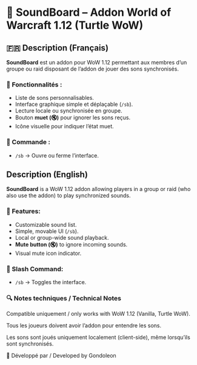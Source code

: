 # 🎵 SoundBoard – Addon World of Warcraft 1.12 (Turtle WoW)

## 🇫🇷 Description (Français)

**SoundBoard** est un addon pour WoW 1.12 permettant aux membres d’un groupe ou raid disposant de l’addon de jouer des sons synchronisés.

### 🔧 Fonctionnalités :

- Liste de sons personnalisables.
- Interface graphique simple et déplaçable (`/sb`).
- Lecture locale ou synchronisée en groupe.
- Bouton **muet (🔇)** pour ignorer les sons reçus.
- Icône visuelle pour indiquer l’état muet.


### 💬 Commande :

- `/sb`     → Ouvre ou ferme l’interface.


## Description (English)

**SoundBoard** is a WoW 1.12 addon allowing players in a group or raid (who also use the addon) to play synchronized sounds.

### 🔧 Features:

- Customizable sound list.
- Simple, movable UI (`/sb`).
- Local or group-wide sound playback.
- **Mute button (🔇)** to ignore incoming sounds.
- Visual mute icon indicator.

### 💬 Slash Command:

- `/sb`     → Toggles the interface.

### 🔍 Notes techniques / Technical Notes

Compatible uniquement / only works with WoW 1.12 (Vanilla, Turtle WoW).

Tous les joueurs doivent avoir l’addon pour entendre les sons.

Les sons sont joués uniquement localement (client-side), même lorsqu’ils sont synchronisés.

👤 Développé par / Developed by Gondoleon